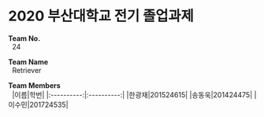 # 2020 부산대학교 전기 졸업과제
**Team No.**<br/>
&nbsp;&nbsp;24

**Team Name**<br/>
&nbsp;&nbsp;Retriever

**Team Members**<br/>
&nbsp;&nbsp;|이름|학번|
|:----------:|:----------:|
|한광재|201524615|
|송동욱|201424475|
|이수민|201724535|
